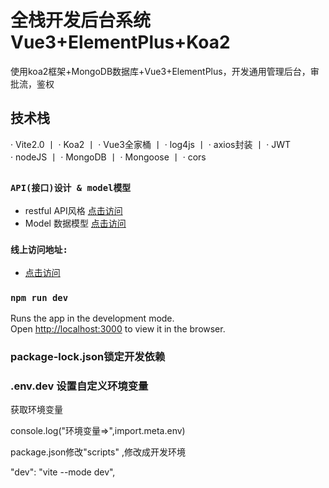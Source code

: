 # 全栈开发后台系统 Vue3+ElementPlus+Koa2 

使用koa2框架+MongoDB数据库+Vue3+ElementPlus，开发通用管理后台，审批流，鉴权

## 技术栈

· Vite2.0    丨   · Koa2    丨   · Vue3全家桶    丨 · log4js     丨    · axios封装     丨    · JWT   
· nodeJS    丨   · MongoDB    丨 · Mongoose     丨    · cors     


## 

### `API(接口)设计 & model模型`
* restful API风格 [点击访问](http://jdwebapp.thinkshe.com/api/)
* Model 数据模型 [点击访问](http://jdwebapp.thinkshe.com/api/model)

### `线上访问地址:`
* [点击访问](http://jdwebapp.thinkshe.com/)

### `npm run dev`

Runs the app in the development mode.\
Open [http://localhost:3000](http://localhost:3000) to view it in the browser.

### package-lock.json锁定开发依赖

### .env.dev 设置自定义环境变量
获取环境变量

console.log("环境变量=>",import.meta.env)

package.json修改"scripts" ,修改成开发环境

 "dev": "vite --mode dev",